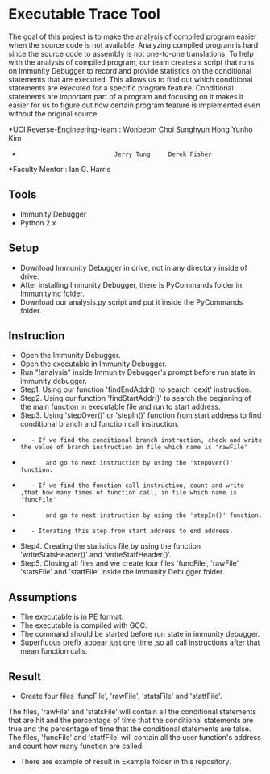 # Executable Trace Tool
The goal of this project is to make the analysis of compiled program easier when the source code is not available. Analyzing compiled program is hard since the source code to assembly is not one-to-one translations. To help with the analysis of compiled program, our team creates a script that runs on Immunity Debugger to record and provide statistics on the conditional statements that are executed. This allows us to find out which conditional statements are executed for a specific program feature. Conditional statements are important part of a program and focusing on it makes it easier for us to figure out how certain program feature is implemented even without the original source. 

*UCI Reverse-Engineering-team : Wonbeom Choi   Sunghyun Hong   Yunho Kim
*                               Jerry Tung     Derek Fisher 
*Faculty Mentor               : Ian G. Harris



Tools
-----
+   Immunity Debugger 
+   Python 2.x 

Setup
-----
+   Download Immunity Debugger in drive, not in any directory inside of drive.
+   After installing Immunity Debugger, there is PyCommands folder in ImmunityInc folder.
+   Download our analysis.py script and put it inside the PyCommands folder.

Instruction
-----------
+   Open the Immunity Debugger.
+   Open the executable in Immunity Debugger. 
+   Run "!analysis" inside Immunity Debugger's prompt before run state in immunity debugger.  
+   Step1. Using our function 'findEndAddr()' to search 'cexit' instruction.
+   Step2. Using our function 'findStartAddr()' to search the beginning of the main function in executable file and run to start address.
+   Step3. Using 'stepOver()' or 'stepIn()' function from start address to find conditional branch and function call instruction.
+        - If we find the conditional branch instruction, check and write the value of branch instruction in file which name is 'rawFile'
+            and go to next instruction by using the 'stepOver()' function.
+        - If we find the function call instruction, count and write ,that how many times of function call, in file which name is 'funcFile'
+            and go to next instruction by using the 'stepIn()' function.
+        - Iterating this step from start address to end address.
+   Step4. Creating the statistics file by using the function 'writeStatsHeader()' and 'writeStatfHeader()'.
+   Step5. Closing all files and we create four files 'funcFile', 'rawFile', 'statsFile' and 'statfFile' inside the Immunity Debugger folder.

Assumptions
-----------
+   The executable is in PE format. 
+   The executable is compiled with GCC. 
+   The command should be started before run state in immunity debugger.
+   Superfluous prefix appear just one time ,so all call instructions after that mean function calls.

Result
-----------
+    Create four files 'funcFile', 'rawFile', 'statsFile' and 'statfFile'.

The files, 'rawFile' and 'statsFile' will contain all the conditional statements that are hit and the percentage of time that the conditional statements are true and the percentage of time that the conditional statements are false. The files, 'funcFile' and 'statfFile' will contain all the user function's address and count how many function are called.

+    There are example of result in Example folder in this repository.
